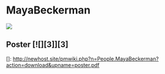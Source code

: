 # MayaBeckerman

![][1]



## Poster [![][3]][3]

 [1]: http://lh4.ggpht.com/_Ehhk1abDUqc/ScbMJXrw4RI/AAAAAAAAE8g/0dAjPrzBLag/s288/22032009051.jpg ""
 []: http://newhost.site/pmwiki.php?n=People.MayaBeckerman?action=download&upname=poster.pdf